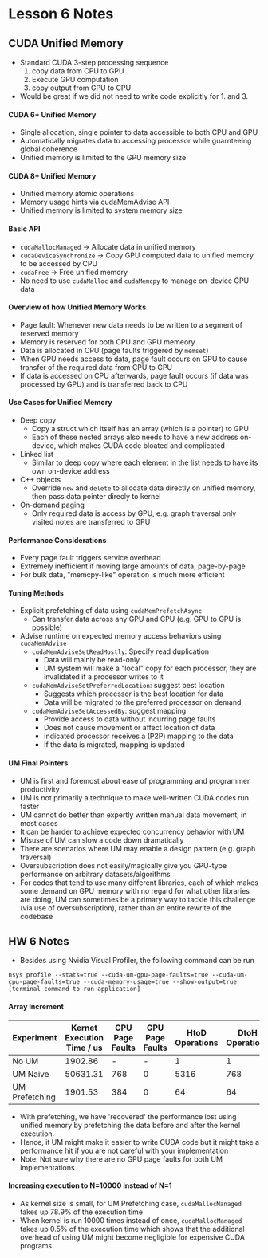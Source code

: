 # Lesson 6 Notes

## CUDA Unified Memory

- Standard CUDA 3-step processing sequence
  1. copy data from CPU to GPU
  2. Execute GPU computation
  3. copy output from GPU to CPU
- Would be great if we did not need to write code explicitly for 1. and 3.

#### CUDA 6+ Unified Memory

- Single allocation, single pointer to data accessible to both CPU and GPU
- Automatically migrates data to accessing processor while guarnteeing global coherence
- Unified memory is limited to the GPU memory size

#### CUDA 8+ Unified Memory

- Unified memory atomic operations
- Memory usage hints via cudaMemAdvise API
- Unified memory is limited to system memory size

#### Basic API

- `cudaMallocManaged` -> Allocate data in unified memory
- `cudaDeviceSynchronize` -> Copy GPU computed data to unified memory to be accessed by CPU
- `cudaFree` -> Free unified memory
- No need to use `cudaMalloc` and `cudaMemcpy` to manage on-device GPU data

#### Overview of how Unified Memory Works

- Page fault: Whenever new data needs to be written to a segment of reserved memory
- Memory is reserved for both CPU and GPU memeory
- Data is allocated in CPU (page faults triggered by `memset`)
- When GPU needs access to data, page fault occurs on GPU to cause transfer of the required data from CPU to GPU
- If data is accessed on CPU afterwards, page fault occurs (if data was processed by GPU) and is transferred back to CPU

#### Use Cases for Unified Memory

- Deep copy
  - Copy a struct which itself has an array (which is a pointer) to GPU
  - Each of these nested arrays also needs to have a new address on-device, which makes CUDA code bloated and complicated
- Linked list
  - Similar to deep copy where each element in the list needs to have its own on-device address
- C++ objects
  - Override `new` and `delete` to allocate data directly on unified memory, then pass data pointer direcly to kernel
- On-demand paging
  - Only required data is access by GPU, e.g. graph traversal only visited notes are transferred to GPU

#### Performance Considerations

- Every page fault triggers service overhead
- Extremely inefficient if moving large amounts of data, page-by-page
- For bulk data, "memcpy-like" operation is much more efficient

#### Tuning Methods
- Explicit prefetching of data using `cudaMemPrefetchAsync`
  - Can transfer data across any GPU and CPU (e.g. GPU to GPU is possible)
- Advise runtime on expected memory access behaviors using `cudaMemAdvise`
  - `cudaMemAdviseSetReadMostly`: Specify read duplication
    - Data will mainly be read-only
    - UM system will make a "local" copy for each processor, they are invalidated if a processor writes to it
  - `cudaMemAdviseSetPreferredLocation`: suggest best location
    - Suggests which processor is the best location for data
    - Data will be migrated to the preferred processor on demand
  - `cudaMemAdviseSetAccessedBy`: suggest mapping
    - Provide access to data without incurring page faults
    - Does not cause movement or affect location of data
    - Indicated processor receives a (P2P) mapping to the data
    - If the data is migrated, mapping is updated

#### UM Final Pointers

- UM is first and foremost about ease of programming and programmer productivity
- UM is not primarily a technique to make well-written CUDA codes run faster
- UM cannot do better than expertly written manual data movement, in most cases
- It can be harder to achieve expected concurrency behavior with UM
- Misuse of UM can slow a code down dramatically
- There are scenarios where UM may enable a design pattern (e.g. graph traversal)
- Oversubscription does not easily/magically give you GPU-type performance on arbitrary datasets/algorithms
- For codes that tend to use many different libraries, each of which makes some demand on GPU memory with no regard for what other libraries are doing, UM can sometimes be a primary way to tackle this challenge (via use of oversubscription), rather than an entire rewrite of the codebase

## HW 6 Notes

- Besides using Nvidia Visual Profiler, the following command can be run

`nsys profile --stats=true --cuda-um-gpu-page-faults=true --cuda-um-cpu-page-faults=true --cuda-memory-usage=true --show-output=true [terminal command to run application]`

#### Array Increment

| Experiment     | Kernet Execution Time / us | CPU Page Faults | GPU Page Faults | HtoD Operations | DtoH Operations |
| -------------- | -------------------------- | --------------- |---------------- | --------------- | --------------- |
| No UM          |         1902.86            |        -        |        -        |        1        |        1        |
| UM Naive       |         50631.31           |       768       |        0        |        5316     |        768      |
| UM Prefetching |         1901.53            |       384       |        0        |        64       |        64       |

- With prefetching, we have 'recovered' the performance lost using unified memory by prefetching the data before and after the kernel execution.
- Hence, it UM might make it easier to write CUDA code but it might take a performance hit if you are not careful with your implementation
- Note: Not sure why there are no GPU page faults for both UM implementations

#### Increasing execution to N=10000 instead of N=1

- As kernel size is small, for UM Prefetching case, `cudaMallocManaged` takes up 78.9% of the execution time
- When kernel is run 10000 times instead of once, `cudaMallocManaged` takes up 0.5% of the execution time which shows that the additional overhead of using UM might become negligible for expensive CUDA programs
